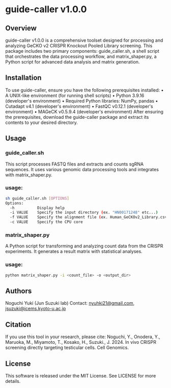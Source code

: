 # **guide-caller v1.0.0**
## Overview
guide-caller v1.0.0 is a comprehensive toolset designed for processing and analyzing GeCKO v2 CRISPR Knockout Pooled Library screening.
This package includes two primary components: guide_caller.sh, a shell script that orchestrates the data processing workflow, 
and matrix_shaper.py, a Python script for advanced data analysis and matrix generation.

## Installation
To use guide-caller, ensure you have the following prerequisites installed:
•	A UNIX-like environment (for running shell scripts)
•	Python 3.9.16 (developer's environment)
•	Required Python libraries: NumPy, pandas
•	Cutadapt v4.1 (developer's environment)
•	FastQC v0.12.1 (developer's environment)
•	MAGeCK v0.5.9.4 (developer's environment)
After ensuring the prerequisites, download the guide-caller package and extract its contents to your desired directory.

## Usage
### guide_caller.sh
This script processes FASTQ files and extracts and counts sgRNA sequences. It uses various genomic data processing tools and integrates with matrix_shaper.py.

### usage:
```bash
sh guide_caller.sh [OPTIONS]
Options:
  -h          Display help
  -i VALUE    Specify the input directory (ex. "HN00171248" etc...)
  -f VALUE    Specify the alignment file (ex. Human_GeCKOv2_Library.csv)
  -c VALUE    Specify the CPU core
```
### matrix_shaper.py
A Python script for transforming and analyzing count data from the CRISPR experiments. It generates a result matrix with statistical analyses.

### usage:
```bash
python matrix_shaper.py -i <count_file> -o <output_dir>
```

## Authors
Noguchi Yuki (Jun Suzuki lab)
Contact: nyuhki21@gmail.com, jsuzuki@icems.kyoto-u.ac.jp

## Citation
If you use this tool in your research, please cite:
Noguchi, Y., Onodera, Y., Maruoka, M., Miyamoto, T., Kosako, H., Suzuki., J. 2024. In vivo CRISPR screening directly targeting testicular cells. Cell Genomics.

## License
This software is released under the MIT License. See LICENSE for more details.
